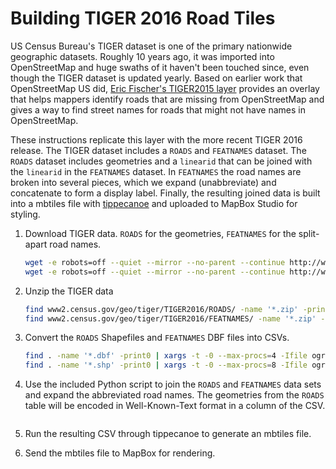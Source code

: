 Building TIGER 2016 Road Tiles
==============================

US Census Bureau's TIGER dataset is one of the primary nationwide geographic datasets. Roughly 10 years ago, it was imported into OpenStreetMap and huge swaths of it haven't been touched since, even though the TIGER dataset is updated yearly. Based on earlier work that OpenStreetMap US did, [Eric Fischer's TIGER2015 layer](https://github.com/ericfischer/tiger-delta) provides an overlay that helps mappers identify roads that are missing from OpenStreetMap and gives a way to find street names for roads that might not have names in OpenStreetMap.

These instructions replicate this layer with the more recent TIGER 2016 release. The TIGER dataset includes a `ROADS` and `FEATNAMES` dataset. The `ROADS` dataset includes geometries and a `linearid` that can be joined with the `linearid` in the `FEATNAMES` dataset. In `FEATNAMES` the road names are broken into several pieces, which we expand (unabbreviate) and concatenate to form a display label. Finally, the resulting joined data is built into a mbtiles file with [tippecanoe]() and uploaded to MapBox Studio for styling.

1. Download TIGER data. `ROADS` for the geometries, `FEATNAMES` for the split-apart road names.

   ```bash
   wget -e robots=off --quiet --mirror --no-parent --continue http://www2.census.gov/geo/tiger/TIGER2016/FEATNAMES/
   wget -e robots=off --quiet --mirror --no-parent --continue http://www2.census.gov/geo/tiger/TIGER2016/ROADS/
   ```

2. Unzip the TIGER data 

   ```bash
   find www2.census.gov/geo/tiger/TIGER2016/ROADS/ -name '*.zip' -print | xargs -t -L1 --max-procs=12 unzip -q
   find www2.census.gov/geo/tiger/TIGER2016/FEATNAMES/ -name '*.zip' -print | xargs -t -L1 --max-procs=12 unzip -q
   ```

3. Convert the `ROADS` Shapefiles and `FEATNAMES` DBF files into CSVs.

   ```bash
   find . -name '*.dbf' -print0 | xargs -t -0 --max-procs=4 -Ifile ogr2ogr -f CSV file.csv file
   find . -name '*.shp' -print0 | xargs -t -0 --max-procs=8 -Ifile ogr2ogr -lco GEOMETRY=AS_WKT -f CSV file.csv file
   ```

4. Use the included Python script to join the `ROADS` and `FEATNAMES` data sets and expand the abbreviated road names. The geometries from the `ROADS` table will be encoded in Well-Known-Text format in a column of the CSV.

```bash
```

5. Run the resulting CSV through tippecanoe to generate an mbtiles file.



6. Send the mbtiles file to MapBox for rendering.